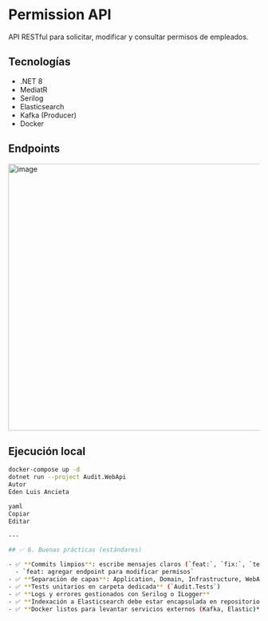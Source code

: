 # Permission API

API RESTful para solicitar, modificar y consultar permisos de empleados.

## Tecnologías
- .NET 8
- MediatR
- Serilog
- Elasticsearch
- Kafka (Producer)
- Docker

## Endpoints

<img width="1799" height="535" alt="image" src="https://github.com/user-attachments/assets/32afe2e7-601a-4c37-9c63-552855e37c48" />


## Ejecución local
```bash
docker-compose up -d
dotnet run --project Audit.WebApi
Autor
Eden Luis Ancieta

yaml
Copiar
Editar

---

## ✅ 6. Buenas prácticas (estándares)

- ✅ **Commits limpios**: escribe mensajes claros (`feat:`, `fix:`, `test:`)
  - `feat: agregar endpoint para modificar permisos`
- ✅ **Separación de capas**: Application, Domain, Infrastructure, WebApi
- ✅ **Tests unitarios en carpeta dedicada** (`Audit.Tests`)
- ✅ **Logs y errores gestionados con Serilog o ILogger**
- ✅ **Indexación a Elasticsearch debe estar encapsulada en repositorio**
- ✅ **Docker listos para levantar servicios externos (Kafka, Elastic)**
